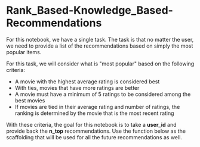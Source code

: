 # Rank_Based-Knowledge_Based-Recommendations

For this notebook, we have a single task.  The task is that no matter the user, we need to provide a list of the recommendations based on simply the most popular items.

For this task, we will consider what is "most popular" based on the following criteria:

* A movie with the highest average rating is considered best
* With ties, movies that have more ratings are better
* A movie must have a minimum of 5 ratings to be considered among the best movies
* If movies are tied in their average rating and number of ratings, the ranking is determined by the movie that is the most recent rating

With these criteria, the goal for this notebook is to take a **user_id** and provide back the **n_top** recommendations.  Use the function below as the scaffolding that will be used for all the future recommendations as well.
